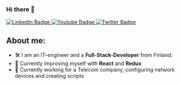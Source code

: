 ### Hi there 👋
<div id="badges">
  <a href="https://www.linkedin.com/in/aatu-korhonen-6939b3168" target="_blank">
    <img src="https://img.shields.io/badge/LinkedIn-blue?style=for-the-badge&logo=linkedin&logoColor=white" alt="LinkedIn Badge"/>
  </a>
  <a href="your-youtube-URL">
    <img src="https://img.shields.io/badge/YouTube-red?style=for-the-badge&logo=youtube&logoColor=white" alt="Youtube Badge"/>
  </a>
  <a href="your-twitter-URL">
    <img src="https://img.shields.io/badge/Twitter-blue?style=for-the-badge&logo=twitter&logoColor=white" alt="Twitter Badge"/>
  </a>
</div>

<h2>About me:</h2>
<ul>
  <li>🛠 I am an IT-engineer and a <strong>Full-Stack-Developer</strong> from Finland.</li>
  <li>🚀 Currently improving myself with <strong>React</strong> and <strong>Redux</strong></li>
  <li>💼 Currently working for a Telecom company, configuring network devices and creating scripts</li>
</ul>
<!--
**supbrio/supbrio** is a ✨ _special_ ✨ repository because its `README.md` (this file) appears on your GitHub profile.

Here are some ideas to get you started:

- 🔭 I’m currently working on ...
- 🌱 I’m currently learning ...
- 👯 I’m looking to collaborate on ...
- 🤔 I’m looking for help with ...
- 💬 Ask me about ...
- 📫 How to reach me: ...
- 😄 Pronouns: ...
- ⚡ Fun fact: ...
-->
